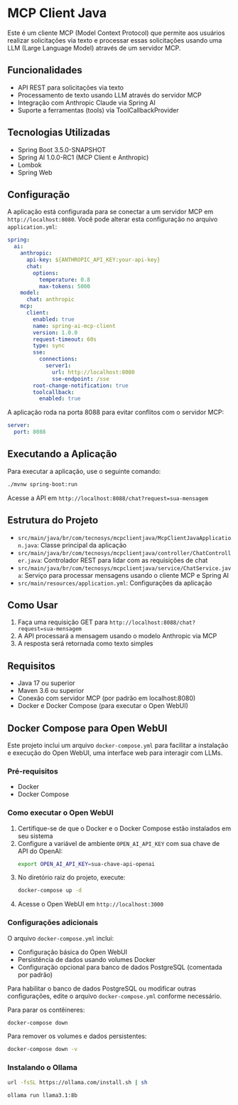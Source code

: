 # MCP Client Java

Este é um cliente MCP (Model Context Protocol) que permite aos usuários realizar solicitações via texto e processar essas solicitações usando uma LLM (Large Language Model) através de um servidor MCP.

## Funcionalidades

- API REST para solicitações via texto
- Processamento de texto usando LLM através do servidor MCP
- Integração com Anthropic Claude via Spring AI
- Suporte a ferramentas (tools) via ToolCallbackProvider

## Tecnologias Utilizadas

- Spring Boot 3.5.0-SNAPSHOT
- Spring AI 1.0.0-RC1 (MCP Client e Anthropic)
- Lombok
- Spring Web

## Configuração

A aplicação está configurada para se conectar a um servidor MCP em `http://localhost:8080`. Você pode alterar esta configuração no arquivo `application.yml`:

```yaml
spring:
  ai:
    anthropic:
      api-key: ${ANTHROPIC_API_KEY:your-api-key}
      chat:
        options:
          temperature: 0.8
          max-tokens: 5000
    model:
      chat: anthropic
    mcp:
      client:
        enabled: true
        name: spring-ai-mcp-client
        version: 1.0.0
        request-timeout: 60s
        type: sync
        sse:
          connections:
            server1:
              url: http://localhost:8080
              sse-endpoint: /sse
        root-change-notification: true
        toolcallback:
          enabled: true
```

A aplicação roda na porta 8088 para evitar conflitos com o servidor MCP:

```yaml
server:
  port: 8088
```

## Executando a Aplicação

Para executar a aplicação, use o seguinte comando:

```bash
./mvnw spring-boot:run
```

Acesse a API em `http://localhost:8088/chat?request=sua-mensagem`

## Estrutura do Projeto

- `src/main/java/br/com/tecnosys/mcpclientjava/McpClientJavaApplication.java`: Classe principal da aplicação
- `src/main/java/br/com/tecnosys/mcpclientjava/controller/ChatController.java`: Controlador REST para lidar com as requisições de chat
- `src/main/java/br/com/tecnosys/mcpclientjava/service/ChatService.java`: Serviço para processar mensagens usando o cliente MCP e Spring AI
- `src/main/resources/application.yml`: Configurações da aplicação

## Como Usar

1. Faça uma requisição GET para `http://localhost:8088/chat?request=sua-mensagem`
2. A API processará a mensagem usando o modelo Anthropic via MCP
3. A resposta será retornada como texto simples

## Requisitos

- Java 17 ou superior
- Maven 3.6 ou superior
- Conexão com servidor MCP (por padrão em localhost:8080)
- Docker e Docker Compose (para executar o Open WebUI)

## Docker Compose para Open WebUI

Este projeto inclui um arquivo `docker-compose.yml` para facilitar a instalação e execução do Open WebUI, uma interface web para interagir com LLMs.

### Pré-requisitos

- Docker
- Docker Compose

### Como executar o Open WebUI

1. Certifique-se de que o Docker e o Docker Compose estão instalados em seu sistema
2. Configure a variável de ambiente `OPEN_AI_API_KEY` com sua chave de API do OpenAI:
   ```bash
   export OPEN_AI_API_KEY=sua-chave-api-openai
   ```
3. No diretório raiz do projeto, execute:
   ```bash
   docker-compose up -d
   ```
4. Acesse o Open WebUI em `http://localhost:3000`

### Configurações adicionais

O arquivo `docker-compose.yml` inclui:

- Configuração básica do Open WebUI
- Persistência de dados usando volumes Docker
- Configuração opcional para banco de dados PostgreSQL (comentada por padrão)

Para habilitar o banco de dados PostgreSQL ou modificar outras configurações, edite o arquivo `docker-compose.yml` conforme necessário.

Para parar os contêineres:
```bash
docker-compose down
```

Para remover os volumes e dados persistentes:
```bash
docker-compose down -v
```
### Instalando o Ollama 
   ```bash
   url -fsSL https://ollama.com/install.sh | sh
   ```

```bash
ollama run llama3.1:8b
```